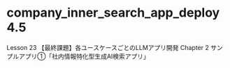 # company_inner_search_app_deploy4.5
Lesson 23 【最終課題】各ユースケースごとのLLMアプリ開発  Chapter 2 サンプルアプリ①「社内情報特化型生成AI検索アプリ」
